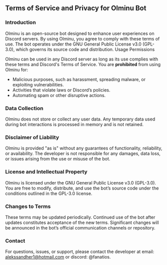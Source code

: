 ## Terms of Service and Privacy for Olminu Bot
### Introduction

Olminu is an open-source bot designed to enhance user experiences on Discord servers. By using Olminu, you agree to comply with these terms of use. The bot operates under the GNU General Public License v3.0 (GPL-3.0), which governs its source code and distribution.
Usage Permissions

Olminu can be used in any Discord server as long as its use complies with these terms and Discord's Terms of Service.
You are **prohibited** from using Olminu for:
- Malicious purposes, such as harassment, spreading malware, or exploiting vulnerabilities.
- Activities that violate laws or Discord’s policies.
- Automating spam or other disruptive actions.

### Data Collection

Olminu does not store or collect any user data.
Any temporary data used during bot interactions is processed in memory and is not retained.

### Disclaimer of Liability

Olminu is provided "as is" without any guarantees of functionality, reliability, or availability.
The developer is not responsible for any damages, data loss, or issues arising from the use or misuse of the bot.

### License and Intellectual Property

Olminu is licensed under the GNU General Public License v3.0 (GPL-3.0).
You are free to modify, distribute, and use the bot’s source code under the conditions outlined in the GPL-3.0 license.

### Changes to Terms

These terms may be updated periodically. Continued use of the bot after updates constitutes acceptance of the new terms.
Significant changes will be announced in the bot’s official communication channels or repository.

### Contact

For questions, issues, or support, please contact the developer at email: alekssandher1@hotmail.com or discord: @fanatios.
